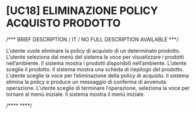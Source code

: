 # [UC18]  ELIMINAZIONE POLICY ACQUISTO PRODOTTO 

/*** BRIEF DESCRIPTION / IT / NO FULL DESCRIPTION AVAILABLE ***/

L’utente vuole eliminare la policy di acquisto di un determinato prodotto. 
L’utente seleziona dal menù del sistema la voce per visualizzare i prodotti nell’ambiente. 
Il sistema mostra i prodotti disponibili nell’ambiente. L’utente sceglie il prodotto.
Il sistema mostra una scheda di riepilogo del prodotto. L’utente sceglie la voce per l’eliminazione 
della policy di acquisto. Il sistema elimina la policy e produce un messaggio di conferma di avvenuta 
operazione. L’utente sceglie di terminare l’operazione, seleziona la voce per tornare al menù iniziale. 
Il sistema mostra il menù iniziale.


/**** ****/
